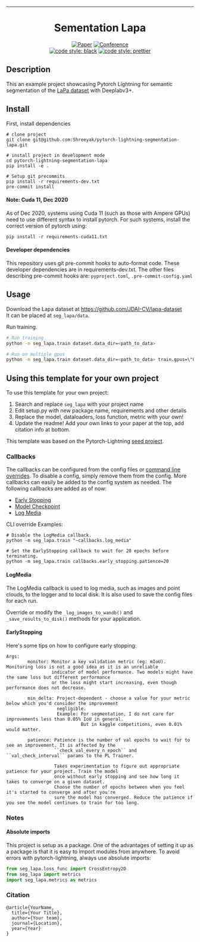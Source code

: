 ---

<div align="center">  

# Sementation Lapa  

[![Paper](http://img.shields.io/badge/paper-arxiv.1001.2234-B31B1B.svg)](https://www.nature.com/articles/nature14539)
[![Conference](http://img.shields.io/badge/AnyConference-year-4b44ce.svg)](https://papers.nips.cc/book/advances-in-neural-information-processing-systems-31-2018)  
[![code style: black](https://img.shields.io/badge/code%20style-black-000000.svg)](https://github.com/psf/black)
[![code style: prettier](https://img.shields.io/badge/code_style-prettier-ff69b4.svg?style=flat-square)](https://github.com/prettier/prettier)

</div>


## Description  
This an example project showcasing Pytorch Lightning for semantic segmentation of the
[LaPa dataset](https://github.com/JDAI-CV/lapa-dataset) with Deeplabv3+.  

## Install  
First, install dependencies  
```shell script
# clone project  
git clone git@github.com:Shreeyak/pytorch-lightning-segmentation-lapa.git

# install project in development mode
cd pytorch-lightning-segmentation-lapa
pip install -e .  

# Setup git precommits
pip install -r requirements-dev.txt
pre-commit install
```  

#### Note: Cuda 11, Dec 2020
As of Dec 2020, systems using Cuda 11 (such as those with Ampere GPUs)
need to use different syntax to install pytorch. For such systems, install
the correct version of pytorch using:

```shell script
pip install -r requirements-cuda11.txt
```

#### Developer dependencies
This repository uses git pre-commit hooks to auto-format code.
These developer dependencies are in requirements-dev.txt.
The other files describing pre-commit hooks are: `pyproject.toml`, `.pre-commit-config.yaml`


## Usage
Download the Lapa dataset at https://github.com/JDAI-CV/lapa-dataset  
It can be placed at `seg_lapa/data`.

Run training.  
 ```bash
# Run training
python -m seg_lapa.train dataset.data_dir=<path_to_data>  

# Run on multiple gpus
python -m seg_lapa.train dataset.data_dir=<path_to_data> train.gpus=\"0,1\"  
```

## Using this template for your own project
To use this template for your own project:
1. Search and replace `seg_lapa` with your project name
2. Edit setup.py with new package name, requirements and other details
3. Replace the model, dataloaders, loss function, metric with your own!
4. Update the readme! Add your own links to your paper at the top, add citation info at bottom.

This template was based on the Pytorch-Lightning
[seed project](https://github.com/PyTorchLightning/deep-learning-project-template).

### Callbacks

The callbacks can be configured from the config files or
[command line overrides](https://hydra.cc/docs/next/advanced/override_grammar/basic/).
To disable a config, simply remove them from the config. More callbacks can easily be added to the config system
as needed. The following callbacks are added as of now:

- [Early Stopping](https://pytorch-lightning.readthedocs.io/en/latest/generated/pytorch_lightning.callbacks.EarlyStopping.html#pytorch_lightning.callbacks.EarlyStopping)
- [Model Checkpoint](https://pytorch-lightning.readthedocs.io/en/latest/generated/pytorch_lightning.callbacks.ModelCheckpoint.html#pytorch_lightning.callbacks.ModelCheckpoint)
- [Log Media](#logmedia)  

CLI override Examples:

```shell script
# Disable the LogMedia callback.
python -m seg_lapa.train "~callbacks.log_media"

# Set the EarlyStopping callback to wait for 20 epochs before terminating.
python -m seg_lapa.train callbacks.early_stopping.patience=20
```

#### LogMedia

The LogMedia callback is used to log media, such as images and point clouds, to the logger and to local disk.
It is also used to save the config files for each run.

Override or modify the `_log_images_to_wandb()` and `_save_results_to_disk()` methods for your application.

#### EarlyStopping

Here's some tips on how to configure early stopping:

```
Args:
        monitor: Monitor a key validation metric (eg: mIoU). Monitoring loss is not a good idea as it is an unreliable
                 indicator of model performance. Two models might have the same loss but different performance
                 or the loss might start increasing, even though performance does not decrease.

        min_delta: Project-dependent - choose a value for your metric below which you'd consider the improvement
                   negligible.
                   Example: For segmentation, I do not care for improvements less than 0.05% IoU in general.
                            But in kaggle competitions, even 0.01% would matter.

        patience: Patience is the number of val epochs to wait for to see an improvement. It is affected by the
                  ``check_val_every_n_epoch`` and ``val_check_interval`` params to the PL Trainer.

                  Takes experimentation to figure out appropriate patience for your project. Train the model
                  once without early stopping and see how long it takes to converge on a given dataset.
                  Choose the number of epochs between when you feel it's started to converge and after you're
                  sure the model has converged. Reduce the patience if you see the model continues to train for too long.
```

### Notes
#### Absolute imports
This project is setup as a package. One of the advantages of setting it up as a
 package is that it is easy to import modules from anywhere.
 To avoid errors with pytorch-lightning, always use absolute imports:

```python
from seg_lapa.loss_func import CrossEntropy2D
from seg_lapa import metrics
import seg_lapa.metrics as metrics
```


### Citation  
```
@article{YourName,
  title={Your Title},
  author={Your team},
  journal={Location},
  year={Year}
}
```  
